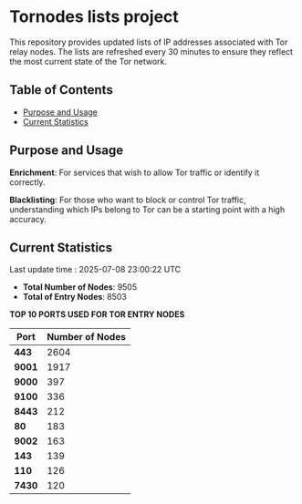 # Tornodes lists project

This repository provides updated lists of IP addresses associated with Tor relay nodes. The lists are refreshed every 30 minutes to ensure they reflect the most current state of the Tor network.

## Table of Contents

- [Purpose and Usage](#purpose-and-usage)
- [Current Statistics](#current-statistics)


## Purpose and Usage

**Enrichment**: For services that wish to allow Tor traffic or identify it correctly.

**Blacklisting**: For those who want to block or control Tor traffic, understanding which IPs belong to Tor can be a starting point with a high accuracy.

## Current Statistics

Last update time : 2025-07-08 23:00:22 UTC

- **Total Number of Nodes**: 9505
- **Total of Entry Nodes**: 8503

**TOP 10 PORTS USED FOR TOR ENTRY NODES**

| **Port** | **Number of Nodes** |
|------|-----------------|
| **443**   | 2604  |
| **9001**   | 1917  |
| **9000**   | 397  |
| **9100**   | 336  |
| **8443**   | 212  |
| **80**   | 183  |
| **9002**   | 163  |
| **143**   | 139  |
| **110**   | 126  |
| **7430**   | 120  |


